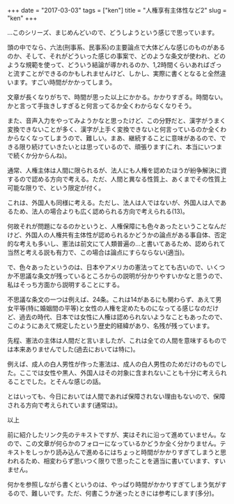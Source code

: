+++
date = "2017-03-03"
tags = ["ken"]
title = "人権享有主体性など2"
slug = "ken"
+++

...このシリーズ、まじめんどいので、どうしようという感じで思っています。

頭の中でなら、六法(刑事系、民事系)の主要論点で大体どんな感じのものがあるのか、そして、それがどういった感じの事案で、どのような条文が使われ、どのような規範を使って、どういう結論が導かれるのか、1,2時間くらいあればざっと流すことができるのかもしれませんけど、しかし、実際に書くとなると全然違います。すごい時間がかかってしまう。

文章が長くなりがちで、時間が思った以上にかかる。かかりすぎる。時間ない。かと言って手抜きしすぎると何言ってるか全くわからなくなりそう。

また、音声入力をやってみようかなと思ったけど、この分野だと、漢字がうまく変換できないことが多く、漢字が上手く変換できないと何言っているのか全くわからなくなってしまうので、難しい。まあ、継続することに意味があるので、できる限り続けていきたいとは思っているので、頑張ります(これ、本当にいつまで続くか分からんね)。

通常、人権主体は人間に限られるが、法人にも人権を認めたほうが紛争解決に資するので認める方向で考える。ただ、人間と異なる性質上、あくまでその性質上可能な限りで、という限定が付く。

これは、外国人も同様に考える。ただし、法人は人ではないが、外国人は人であるため、法人の場合よりも広く認められる方向で考えられる(13)。

何故それが問題になるのかというと、人権保障にも色々あったということなんだけど、外国人の人権共有主体性が認められるかどうかの論点がある事自体、否定的な考えも多いし、憲法は前文にて人類普遍の...と書いてあるため、認められて当然と考える説も有力で、この場合は論点にすらならない(適当)。

で、色々あったというのは、日本やアメリカの憲法ってとても古いので、いくつか不思議な条文が残っているところからの説明が分かりやすいかなと思うので、私はそっち方面から説明することにする。

不思議な条文の一つは例えば、24条。これは14があるにも関わらず、あえて男女平等(特に婚姻間の平等)と女性の人権を定めたものになってる感じなのだけど、過去の時代、日本では女性に人権は認められないようなこともあったので、このようにあえて規定したという歴史的経緯があり、名残が残っています。

先程、憲法の主体は人間だと言いましたが、これは全ての人間を意味するものでは本来ありませんでした(過去においては特に)。

例えば、成人の白人男性が作った憲法は、成人の白人男性のためだけのものでした。ここでは女性や黒人、外国人はその対象に含まれないことも十分に考えられることでした。とそんな感じの話。

とはいっても、今日においては人間であれば保障されない理由もないので、保障される方向で考えられています(通常は)。

以上

前に紹介したリンク先のテキストですが、実はそれに沿って進めていません。なので、この文章が何らかのフォローになっているかどうか全く分かりません。テキストをしっかり読み込んで進めるにはちょっと時間がかかりすぎてしまうと思われるため、相変わらず思いつく限りで思ったことを適当に書いています、すいません。

何かを参照しながら書くというのは、やっぱり時間がかかりすぎてしまう気がするので、難しいです。ただ、何書こうか迷ったときには参考にします(多分)。
		

